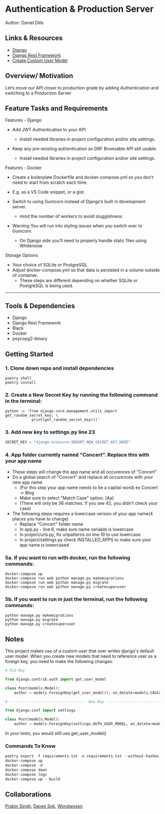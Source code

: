 # Authentication & Production Server

Author: Daniel Dills

## Links & Resources

- [Django](https://docs.djangoproject.com/en/3.2/)
- [Django Rest Framework](https://www.django-rest-framework.org/)
- [Create Custom User Model](https://testdriven.io/blog/django-custom-user-model/)

## Overview/ Motivation

Let’s move our API closer to production grade by adding Authentication and switching to a Production Server

## Feature Tasks and Requirements

Features - Django

- Add JWT Authentication to your API.
  - Install needed libraries in project configuration and/or site settings.

- Keep any pre-existing authentication so DRF Browsable API still usable.
  - Install needed libraries in project configuration and/or site settings.

Features - Docker

- Create a boilerplate Dockerfile and docker-compose.yml so you don’t need to start from scratch each time.

- E.g. as a VS Code snippet, or a gist.

- Switch to using Gunicorn instead of Django’s built in development server.
  - mind the number of workers to avoid sluggishness

- Warning You will run into styling issues when you switch over to Gunicorn.
  - On Django side you’ll need to properly handle static files using Whitenoise

Storage Options

- Your choice of SQLite or PostgreSQL
- Adjust docker-compose.yml so that data is persisted in a volume outside of container.
  - These steps are different depending on whether SQLite or PostgreSQL is being used.
  
---

## Tools & Dependencies

- Django
- Django Rest Framework
- Black
- Docker
- psycopg2-binary

## Getting Started

### 1. Clone down repo and install dependencies

```iterm
poetry shell
poetry install
```

### 2. Create a New Secret Key by running the following command in the terminal:

```iterm
python -c 'from django.core.management.utils import get_random_secret_key; \
            print(get_random_secret_key())'
```

### 3. Add new key to settings.py line 23

```python
SECRET_KEY = "django-insecure-INSERT_NEW_SECRET_KEY_HERE"
```

### 4. App folder currently named "Concert". Replace this with your app name

- These steps will change the app name and all occurences of "Concert"
- Do a global search of "Concert" and replace all occurences with your new app name
  - (For this step your app name needs to be a capital word) ex Concert -> Blog
  - Make sure to select "Match Case" option. [Aa]
  - (There will only be 36 matches. If you see 42, you didn't check your case)
- The following steps requires a lowercase version of your app name(4 places you have to change)
  - Replace "Concert" folder name
  - In app.py - line 6, make sure name variable is lowercase
  - In project/urls.py, fix urlpatterns on line 19 to use lowercase
  - In project/settings.py check INSTALLED_APPS to make sure your app name is lowercased

### 5a. If you want to run with docker, run the following commands:

```iterm
docker-compose up
docker-compose run web python manage.py makemigrations
docker-compose run web python manage.py migrate
docker-compose run web python manage.py createsuperuser
```

### 5b. If you want to run in just the terminal, run the following commands:

```iterm
python manage.py makemigrations
python manage.py migrate
python manage.py createsuperuser
```

## Notes

This project makes use of a custom user that over writes django's default user model. When you create new models that need to reference user as a foreign key, you need to make the following changes:

```python
# Old Way

from django.contrib.auth import get_user_model

class Post(models.Model):
    author = models.ForeignKey(get_user_model(), on_delete=models.CASCADE)

# ----------------------------------- New Way -----------------------------------

from django.conf import settings

class Post(models.Model):
    author = models.ForeignKey(settings.AUTH_USER_MODEL, on_delete=models.CASCADE)

```

In your tests, you would still use get_user_model()

### Commands To Know

```python
poetry export -f requirements.txt -o requirements.txt --without-hashes
docker-compose up
docker-compose -d
docker-compose down
docker-compose logs
docker-compose up --build
```

## Collaborations

[Prabin Singh](https://github.com/prabin544), [Davee Sok](https://github.com/daveeS987), [Wondwosen](https://github.com/WondwosenTsige)
